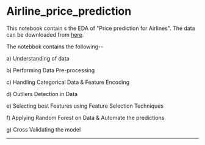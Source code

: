# Airline_price_prediction
This notebook contain s the EDA of "Price prediction for Airlines". The data can be downloaded from [here](https://docs.google.com/spreadsheets/d/1Ybk5_fz9-FreqTxGBQWmoZeZ2cCztHd3/edit#gid=989847285).

The notebbok contains the following--

a) Understanding of data

b) Performing Data Pre-processing

c) Handling Categorical Data & Feature Encoding

d) Outliers Detection in Data

e) Selecting best Features using Feature Selection Techniques

f) Applying Random Forest on Data & Automate the predictions 

g) Cross Validating the model


--------------------------------------------------------------------------------------------------------------------------------------------------------------------------------
